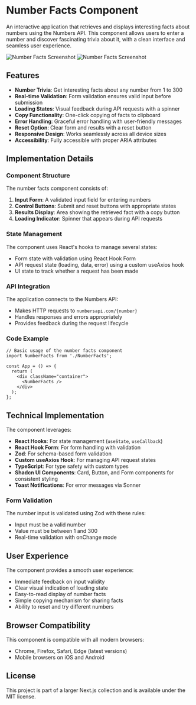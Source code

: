 # Number Facts Component

An interactive application that retrieves and displays interesting facts about numbers using the Numbers API. This component allows users to enter a number and discover fascinating trivia about it, with a clean interface and seamless user experience.

![Number Facts Screenshot](https://ik.imagekit.io/nagoevid/nextjs-projects/number-facts-1.png?updatedAt=1748867479019)
![Number Facts Screenshot](https://ik.imagekit.io/nagoevid/nextjs-projects/number-facts-2.png?updatedAt=1748867479019)

## Features

- **Number Trivia**: Get interesting facts about any number from 1 to 300
- **Real-time Validation**: Form validation ensures valid input before submission
- **Loading States**: Visual feedback during API requests with a spinner
- **Copy Functionality**: One-click copying of facts to clipboard
- **Error Handling**: Graceful error handling with user-friendly messages
- **Reset Option**: Clear form and results with a reset button
- **Responsive Design**: Works seamlessly across all device sizes
- **Accessibility**: Fully accessible with proper ARIA attributes

## Implementation Details

### Component Structure

The number facts component consists of:

1. **Input Form**: A validated input field for entering numbers
2. **Control Buttons**: Submit and reset buttons with appropriate states
3. **Results Display**: Area showing the retrieved fact with a copy button
4. **Loading Indicator**: Spinner that appears during API requests

### State Management

The component uses React's hooks to manage several states:

- Form state with validation using React Hook Form
- API request state (loading, data, error) using a custom useAxios hook
- UI state to track whether a request has been made

### API Integration

The application connects to the Numbers API:

- Makes HTTP requests to `numbersapi.com/{number}`
- Handles responses and errors appropriately
- Provides feedback during the request lifecycle

### Code Example

```tsx
// Basic usage of the number facts component
import NumberFacts from './NumberFacts';

const App = () => {
  return (
    <div className="container">
      <NumberFacts />
    </div>
  );
};
```

## Technical Implementation

The component leverages:

- **React Hooks**: For state management (`useState`, `useCallback`)
- **React Hook Form**: For form handling with validation
- **Zod**: For schema-based form validation
- **Custom useAxios Hook**: For managing API request states
- **TypeScript**: For type safety with custom types
- **Shadcn UI Components**: Card, Button, and Form components for consistent styling
- **Toast Notifications**: For error messages via Sonner

### Form Validation

The number input is validated using Zod with these rules:

- Input must be a valid number
- Value must be between 1 and 300
- Real-time validation with onChange mode

## User Experience

The component provides a smooth user experience:

- Immediate feedback on input validity
- Clear visual indication of loading state
- Easy-to-read display of number facts
- Simple copying mechanism for sharing facts
- Ability to reset and try different numbers

## Browser Compatibility

This component is compatible with all modern browsers:

- Chrome, Firefox, Safari, Edge (latest versions)
- Mobile browsers on iOS and Android

## License

This project is part of a larger Next.js collection and is available under the MIT license. 